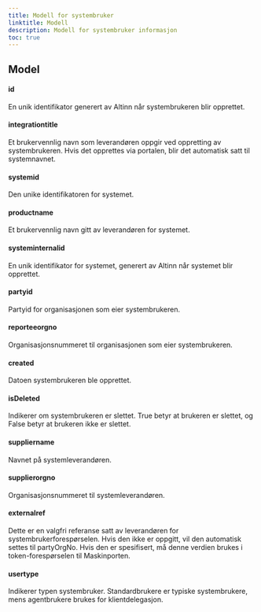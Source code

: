 ```yaml
---
title: Modell for systembruker
linktitle: Modell
description: Modell for systembruker informasjon
toc: true
---
```

## Model

#### id
En unik identifikator generert av Altinn når systembrukeren blir opprettet.

#### integrationtitle
Et brukervennlig navn som leverandøren oppgir ved oppretting av systembrukeren. Hvis det opprettes via portalen, blir det automatisk satt til systemnavnet.

#### systemid
Den unike identifikatoren for systemet.

#### productname
Et brukervennlig navn gitt av leverandøren for systemet.

#### systeminternalid
En unik identifikator for systemet, generert av Altinn når systemet blir opprettet.

#### partyid
Partyid for organisasjonen som eier systembrukeren.

#### reporteeorgno
Organisasjonsnummeret til organisasjonen som eier systembrukeren.

#### created
Datoen systembrukeren ble opprettet.

#### isDeleted
Indikerer om systembrukeren er slettet. True betyr at brukeren er slettet, og False betyr at brukeren ikke er slettet.

#### suppliername
Navnet på systemleverandøren.

#### supplierorgno
Organisasjonsnummeret til systemleverandøren.

#### externalref
Dette er en valgfri referanse satt av leverandøren for systembrukerforespørselen. Hvis den ikke er oppgitt, vil den automatisk settes til partyOrgNo. Hvis den er spesifisert, må denne verdien brukes i token-forespørselen til Maskinporten.

#### usertype
Indikerer typen systembruker. Standardbrukere er typiske systembrukere, mens agentbrukere brukes for klientdelegasjon.

